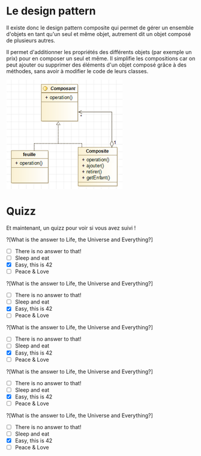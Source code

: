 # Le design pattern

Il existe donc le design pattern composite qui permet de gérer un ensemble d'objets en tant qu'un seul et même objet, autrement dit un objet composé de plusieurs autres.

Il permet d'additionner les propriétés des différents objets (par exemple un prix) pour en composer un seul et même. Il simplifie les compositions car on peut ajouter ou supprimer des éléments d'un objet composé grâce à des méthodes, sans avoir à modifier le code de leurs classes.

![Image Heritage](diagrammeClasse.PNG)

# Quizz

Et maintenant, un quizz pour voir si vous avez suivi !

?[What is the answer to Life, the Universe and Everything?]
-[ ] There is no answer to that!
-[ ] Sleep and eat
-[x] Easy, this is 42
-[ ] Peace & Love

?[What is the answer to Life, the Universe and Everything?]
-[ ] There is no answer to that!
-[ ] Sleep and eat
-[x] Easy, this is 42
-[ ] Peace & Love

?[What is the answer to Life, the Universe and Everything?]
-[ ] There is no answer to that!
-[ ] Sleep and eat
-[x] Easy, this is 42
-[ ] Peace & Love

?[What is the answer to Life, the Universe and Everything?]
-[ ] There is no answer to that!
-[ ] Sleep and eat
-[x] Easy, this is 42
-[ ] Peace & Love

?[What is the answer to Life, the Universe and Everything?]
-[ ] There is no answer to that!
-[ ] Sleep and eat
-[x] Easy, this is 42
-[ ] Peace & Love
